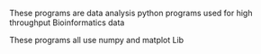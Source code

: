 These programs are data analysis python programs used for high throughput Bioinformatics data

These programs all use numpy and matplot Lib
